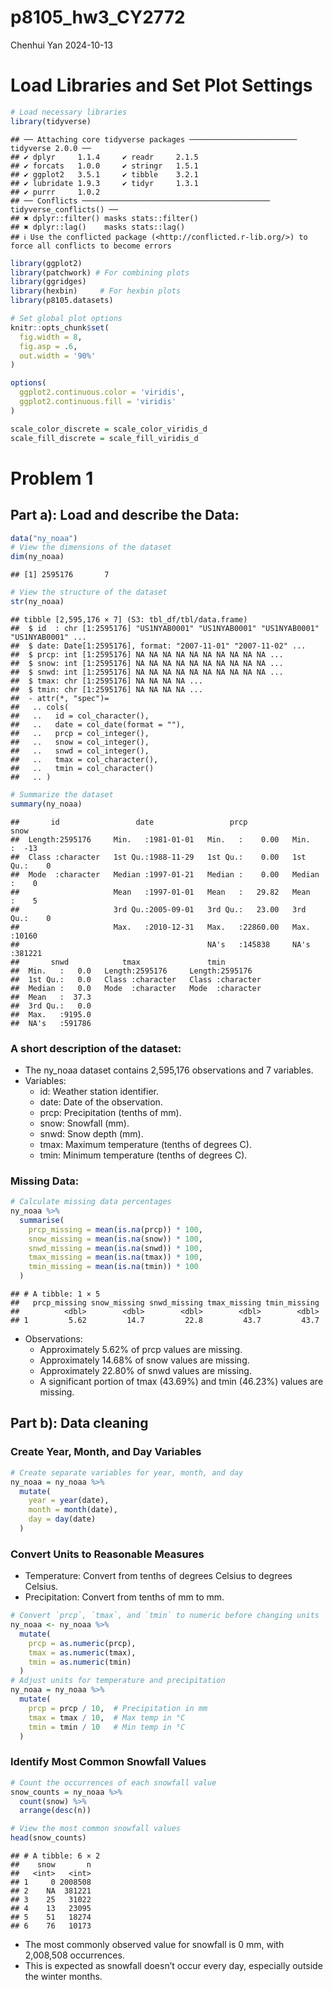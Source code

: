 p8105_hw3_CY2772
================
Chenhui Yan
2024-10-13

# Load Libraries and Set Plot Settings

``` r
# Load necessary libraries
library(tidyverse)
```

    ## ── Attaching core tidyverse packages ──────────────────────── tidyverse 2.0.0 ──
    ## ✔ dplyr     1.1.4     ✔ readr     2.1.5
    ## ✔ forcats   1.0.0     ✔ stringr   1.5.1
    ## ✔ ggplot2   3.5.1     ✔ tibble    3.2.1
    ## ✔ lubridate 1.9.3     ✔ tidyr     1.3.1
    ## ✔ purrr     1.0.2     
    ## ── Conflicts ────────────────────────────────────────── tidyverse_conflicts() ──
    ## ✖ dplyr::filter() masks stats::filter()
    ## ✖ dplyr::lag()    masks stats::lag()
    ## ℹ Use the conflicted package (<http://conflicted.r-lib.org/>) to force all conflicts to become errors

``` r
library(ggplot2)
library(patchwork) # For combining plots
library(ggridges)
library(hexbin)     # For hexbin plots
library(p8105.datasets)

# Set global plot options
knitr::opts_chunk$set(
  fig.width = 8,
  fig.asp = .6,
  out.width = '90%'
)

options(
  ggplot2.continuous.color = 'viridis',
  ggplot2.continuous.fill = 'viridis'
)

scale_color_discrete = scale_color_viridis_d
scale_fill_discrete = scale_fill_viridis_d
```

# Problem 1

## Part a): Load and describe the Data:

``` r
data("ny_noaa")
# View the dimensions of the dataset
dim(ny_noaa)
```

    ## [1] 2595176       7

``` r
# View the structure of the dataset
str(ny_noaa)
```

    ## tibble [2,595,176 × 7] (S3: tbl_df/tbl/data.frame)
    ##  $ id  : chr [1:2595176] "US1NYAB0001" "US1NYAB0001" "US1NYAB0001" "US1NYAB0001" ...
    ##  $ date: Date[1:2595176], format: "2007-11-01" "2007-11-02" ...
    ##  $ prcp: int [1:2595176] NA NA NA NA NA NA NA NA NA NA ...
    ##  $ snow: int [1:2595176] NA NA NA NA NA NA NA NA NA NA ...
    ##  $ snwd: int [1:2595176] NA NA NA NA NA NA NA NA NA NA ...
    ##  $ tmax: chr [1:2595176] NA NA NA NA ...
    ##  $ tmin: chr [1:2595176] NA NA NA NA ...
    ##  - attr(*, "spec")=
    ##   .. cols(
    ##   ..   id = col_character(),
    ##   ..   date = col_date(format = ""),
    ##   ..   prcp = col_integer(),
    ##   ..   snow = col_integer(),
    ##   ..   snwd = col_integer(),
    ##   ..   tmax = col_character(),
    ##   ..   tmin = col_character()
    ##   .. )

``` r
# Summarize the dataset
summary(ny_noaa)
```

    ##       id                 date                 prcp               snow       
    ##  Length:2595176     Min.   :1981-01-01   Min.   :    0.00   Min.   :  -13   
    ##  Class :character   1st Qu.:1988-11-29   1st Qu.:    0.00   1st Qu.:    0   
    ##  Mode  :character   Median :1997-01-21   Median :    0.00   Median :    0   
    ##                     Mean   :1997-01-01   Mean   :   29.82   Mean   :    5   
    ##                     3rd Qu.:2005-09-01   3rd Qu.:   23.00   3rd Qu.:    0   
    ##                     Max.   :2010-12-31   Max.   :22860.00   Max.   :10160   
    ##                                          NA's   :145838     NA's   :381221  
    ##       snwd            tmax               tmin          
    ##  Min.   :   0.0   Length:2595176     Length:2595176    
    ##  1st Qu.:   0.0   Class :character   Class :character  
    ##  Median :   0.0   Mode  :character   Mode  :character  
    ##  Mean   :  37.3                                        
    ##  3rd Qu.:   0.0                                        
    ##  Max.   :9195.0                                        
    ##  NA's   :591786

### A short description of the dataset:

- The ny_noaa dataset contains 2,595,176 observations and 7 variables.
- Variables:
  - id: Weather station identifier.
  - date: Date of the observation.
  - prcp: Precipitation (tenths of mm).
  - snow: Snowfall (mm).
  - snwd: Snow depth (mm).
  - tmax: Maximum temperature (tenths of degrees C).
  - tmin: Minimum temperature (tenths of degrees C).

### Missing Data:

``` r
# Calculate missing data percentages
ny_noaa %>%
  summarise(
    prcp_missing = mean(is.na(prcp)) * 100,
    snow_missing = mean(is.na(snow)) * 100,
    snwd_missing = mean(is.na(snwd)) * 100,
    tmax_missing = mean(is.na(tmax)) * 100,
    tmin_missing = mean(is.na(tmin)) * 100
  )
```

    ## # A tibble: 1 × 5
    ##   prcp_missing snow_missing snwd_missing tmax_missing tmin_missing
    ##          <dbl>        <dbl>        <dbl>        <dbl>        <dbl>
    ## 1         5.62         14.7         22.8         43.7         43.7

- Observations:
  - Approximately 5.62% of prcp values are missing.
  - Approximately 14.68% of snow values are missing.
  - Approximately 22.80% of snwd values are missing.
  - A significant portion of tmax (43.69%) and tmin (46.23%) values are
    missing.

## Part b): Data cleaning

### Create Year, Month, and Day Variables

``` r
# Create separate variables for year, month, and day
ny_noaa = ny_noaa %>%
  mutate(
    year = year(date),
    month = month(date),
    day = day(date)
  )
```

### Convert Units to Reasonable Measures

- Temperature: Convert from tenths of degrees Celsius to degrees
  Celsius.
- Precipitation: Convert from tenths of mm to mm.

``` r
# Convert `prcp`, `tmax`, and `tmin` to numeric before changing units
ny_noaa <- ny_noaa %>%
  mutate(
    prcp = as.numeric(prcp),
    tmax = as.numeric(tmax),
    tmin = as.numeric(tmin)
  )
# Adjust units for temperature and precipitation
ny_noaa = ny_noaa %>%
  mutate(
    prcp = prcp / 10,  # Precipitation in mm
    tmax = tmax / 10,  # Max temp in °C
    tmin = tmin / 10   # Min temp in °C
  )
```

### Identify Most Common Snowfall Values

``` r
# Count the occurrences of each snowfall value
snow_counts = ny_noaa %>%
  count(snow) %>%
  arrange(desc(n))

# View the most common snowfall values
head(snow_counts)
```

    ## # A tibble: 6 × 2
    ##    snow       n
    ##   <int>   <int>
    ## 1     0 2008508
    ## 2    NA  381221
    ## 3    25   31022
    ## 4    13   23095
    ## 5    51   18274
    ## 6    76   10173

- The most commonly observed value for snowfall is 0 mm, with 2,008,508
  occurrences.
- This is expected as snowfall doesn’t occur every day, especially
  outside the winter months.
